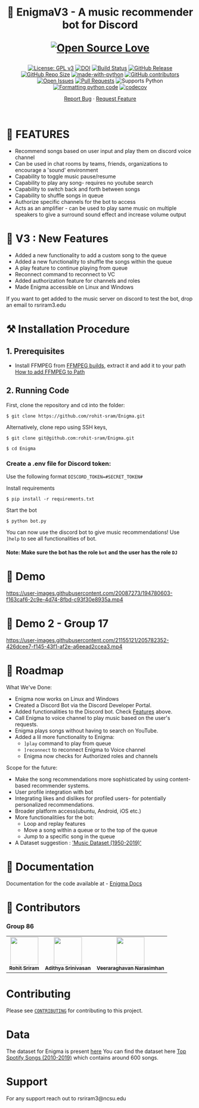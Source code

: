 <h1 align="center">
  🤖 EnigmaV3 - A music recommender bot for Discord
  
 [![Open Source Love](https://badges.frapsoft.com/os/v3/open-source.png?v=103)](https://github.com/ellerbrock/open-source-badges/)
</h1>

<div align="center">

[![License: GPL v3](https://img.shields.io/badge/License-GPLv3-blue.svg)](https://www.gnu.org/licenses/gpl-3.0)
[![DOI](https://zenodo.org/badge/533639670.svg)](https://zenodo.org/badge/latestdoi/533639670)
[![Build Status](https://github.com/rahulgautam21/Enigma/actions/workflows/github-actions-build.yml/badge.svg)](https://github.com/rahulgautam21/Enigma/actions)
[![GitHub Release](https://img.shields.io/github/release/rahulgautam21/Enigma.svg)](https://github.com/rahulgautam21/Enigma/releases)
[![GitHub Repo Size](https://img.shields.io/github/repo-size/rahulgautam21/Enigma.svg)](https://img.shields.io/github/repo-size/rahulgautam21/Enigma.svg)
[![made-with-python](https://img.shields.io/badge/Made%20with-Python-1f425f.svg)](https://www.python.org/)
[![GitHub contributors](https://img.shields.io/badge/contributors-4-green)](https://github.com/SASWAT123/Enigma/graphs/contributors)
[![Open Issues](https://img.shields.io/badge/issues-0-yellow)](https://github.com/SASWAT123/Enigma/issues)
[![Pull Requests](https://img.shields.io/badge/pull%20requests-0-yellow)](https://github.com/SASWAT123/Enigma/pulls)
![Supports Python](https://img.shields.io/pypi/pyversions/pytest)
[![Formatting python code](https://github.com/rahulgautam21/Enigma/actions/workflows/code-formatter.yml/badge.svg)](https://github.com/rahulgautam21/Enigma/actions/workflows/code-formatter.yml)
[![codecov](https://codecov.io/gh/rahulgautam21/Enigma/branch/main/graph/badge.svg?token=OEPEJ0W8CR)](https://codecov.io/gh/rahulgautam21/Enigma)

</div>

<p align="center">
    <a href="https://github.com/rohit-sram/Enigma/issues/new">Report Bug</a>
    ·
    <a href="https://github.com/rohit-sram/Enigma/issues">Request Feature</a>
</p>
</br>

<h1> 🎼 FEATURES </h1>

<div>
<ul>
  <li>Recommend songs based on user input and play them on discord voice channel</li>
  <li>Can be used in chat rooms by teams, friends, organizations to encourage a 'sound' environment </li>
  <li>Capability to toggle music pause/resume</li>
  <li>Capability to play any song- requires no youtube search</li>
  <li>Capability to switch back and forth between songs</li>
  <li>Capability to shuffle songs in queue</li>
  <li>Authorize specific channels for the bot to access</li>
  <li>Acts as an amplifier - can be used to play same music on multiple speakers to give a surround sound effect and increase volume output</li>
</ul>


</div>
  
<h1> 📣 V3 : New Features </h1>

<div>
<ul>
  <li>Added a new functionality to add a custom song to the queue</li>
  <li>Added a new functionality to shuffle the songs within the queue</li>
  <li>A play feature to continue playing from queue</li>
  <li>Reconnect command to reconnect to VC</li>
  <li>Added authorization feature for channels and roles</li>
  <li>Made Enigma accessible on Linux and Windows</li>  <!-- maybe add it at the top LATER? -->
</ul>
</div>

If you want to get added to the music server on discord to test the bot, drop an email to rsriram3.edu

<h1> ⚒️ Installation Procedure </h1>


## 1. Prerequisites 

  * Install FFMPEG from [FFMPEG builds](https://www.gyan.dev/ffmpeg/builds), extract it and add it to your path [How to add FFMPEG to Path](https://www.thewindowsclub.com/how-to-install-ffmpeg-on-windows-10#:~:text=Add%20FFmpeg%20to%20Windows%20path%20using%20Environment%20variables&text=In%20the%20Environment%20Variables%20window,bin%5C%E2%80%9D%20and%20click%20OK.)

## 2. Running Code

First, clone the repository and cd into the folder:

```
$ git clone https://github.com/rohit-sram/Enigma.git
```

Alternatively, clone repo using SSH keys,
  ```
  $ git clone git@github.com:rohit-sram/Enigma.git
  ```
```
$ cd Enigma
```

### Create a .env file for Discord token: 
Use the following format `DISCORD_TOKEN=#SECRET_TOKEN#`
<!-- ### Join the discord channel of the bot [Discord Channel of bot](https://discord.com/channels/1017135653315686490/1017135653789646850) and connect to the voice channel. -->

Install requirements 
```
$ pip install -r requirements.txt
```
Start the bot
```
$ python bot.py
```

You can now use the discord bot to give music recommendations! Use `]help` to see all functionalities of bot.


#### Note: Make sure the bot has the role `bot` and the user has the role `DJ` 

<h1> 🚀 Demo </h1>


https://user-images.githubusercontent.com/20087273/194780603-f163caf6-2c9e-4d74-8fbd-c93f30e8935a.mp4

<h1> 🚀 Demo 2 - Group 17 </h1>


https://user-images.githubusercontent.com/21155121/205782352-426dcee7-f145-43f1-af2e-a6eead2ccea3.mp4


<h1> 📍 Roadmap </h1>

What We've Done:
  * Enigma now works on Linux and Windows
  * Created a Discord Bot via the Discord Developer Portal.
  * Added functionalities to the Discord bot. Check [Features](https://github.com/rohit-sram/Enigma#--features-) above.
  * Call Enigma to voice channel to play music based on the user's requests.
  * Enigma plays songs without having to search on YouTube.
  * Added a lil more functionality to Enigma:
      * `]play` command to play from queue 
      * `]reconnect` to reconnect Enigma to Voice channel 
      * Enigma now checks for Authorized roles and channels

Scope for the future:
  * Make the song recommendations more sophisticated by using content-based recommender systems.
  * User profile integration with bot
  * Integrating likes and dislikes for profiled users- for potentially personalized recommendations.
  * Broader platform access(ubuntu, Android, iOS etc.)
  * More functionalitiies for the bot: 
      * Loop and replay features
      * Move a song within a queue or to the top of the queue
      * Jump to a specific song in the queue
  * A Dataset suggestion : ['Music Dataset (1950-2019)'](https://www.kaggle.com/datasets/saurabhshahane/music-dataset-1950-to-2019)

<h1> 📖 Documentation</h1>

Documentation for the code available at - <a href="https://saswat123.github.io/Enigma/">Enigma Docs</a>  


<h1> 👥 Contributors <a name="Contributors"></a> </h1>

### Group 86

<table>
  <tr>
    <td align="center"><a href="https://github.com/rohit-sram"><img src="https://avatars.githubusercontent.com/u/58294503?v=4" width="75px;" alt=""/><br /><sub><b>Rohit Sriram</b></sub></a></td>
    <td align="center"><a href="https://github.com/RandomOscillations"><img src="https://avatars.githubusercontent.com/u/118115384?v=4" width="75px;" alt=""/><br /><sub><b>Adithya Srinivasan</b></sub></a><br /></td>
    <td align="center"><a href="https://github.com/veera2508"><img src="https://avatars.githubusercontent.com/u/52314413?v=4" width="75px;" alt=""/><br /><sub><b>Veeraraghavan Narasimhan</b></sub></a><br /></td>
  </tr>

</table>

<h1> Contributing </h1>

Please see [`CONTRIBUTING`](CONTRIBUTING.md) for contributing to this project.

<h1> Data </h1>

The dataset for Enigma is present [here](https://www.kaggle.com/datasets/saurabhshahane/music-dataset-1950-to-2019)
You can find the dataset here <a href='https://www.kaggle.com/datasets/leonardopena/top-spotify-songs-from-20102019-by-year'>Top Spotify Songs (2010-2019)</a> which contains around 600 songs.

<h1> Support </h1>
For any support reach out to rsriram3@ncsu.edu








<!-- STASH -->

  <!-- * Incorporated a [dataset](https://www.kaggle.com/datasets/leonardopena/top-spotify-songs-from-20102019-by-year) to our application. -->


  <!-- * Extend the application to be deployed online (via a website or an application). -->

  <!-- * Alternatively, use [this](https://www.kaggle.com/datasets/saurabhshahane/music-dataset-1950-to-2019) as the primary data source to make better recommendations. -->
